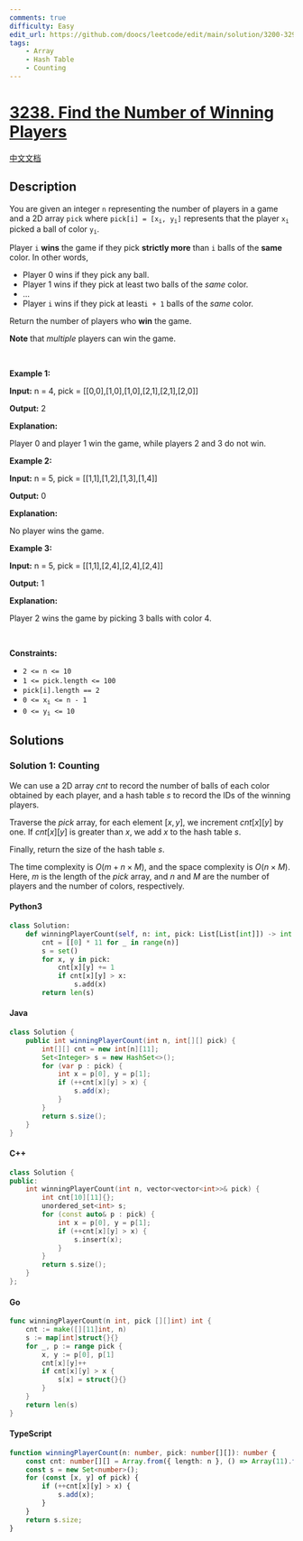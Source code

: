 ```yaml
---
comments: true
difficulty: Easy
edit_url: https://github.com/doocs/leetcode/edit/main/solution/3200-3299/3238.Find%20the%20Number%20of%20Winning%20Players/README_EN.md
tags:
    - Array
    - Hash Table
    - Counting
---
```


<!-- problem:start -->

# [3238. Find the Number of Winning Players](https://leetcode.com/problems/find-the-number-of-winning-players)

[中文文档](/solution/3200-3299/3238.Find%20the%20Number%20of%20Winning%20Players/README.md)

## Description

<!-- description:start -->

<p>You are given an integer <code>n</code> representing the number of players in a game and a 2D array <code>pick</code> where <code>pick[i] = [x<sub>i</sub>, y<sub>i</sub>]</code> represents that the player <code>x<sub>i</sub></code> picked a ball of color <code>y<sub>i</sub></code>.</p>

<p>Player <code>i</code> <strong>wins</strong> the game if they pick <strong>strictly more</strong> than <code>i</code> balls of the <strong>same</strong> color. In other words,</p>

<ul>
	<li>Player 0 wins if they pick any ball.</li>
	<li>Player 1 wins if they pick at least two balls of the <em>same</em> color.</li>
	<li>...</li>
	<li>Player <code>i</code> wins if they pick at least<code>i + 1</code> balls of the <em>same</em> color.</li>
</ul>

<p>Return the number of players who <strong>win</strong> the game.</p>

<p><strong>Note</strong> that <em>multiple</em> players can win the game.</p>

<p>&nbsp;</p>
<p><strong class="example">Example 1:</strong></p>

<div class="example-block">
<p><strong>Input:</strong> <span class="example-io">n = 4, pick = [[0,0],[1,0],[1,0],[2,1],[2,1],[2,0]]</span></p>

<p><strong>Output:</strong> <span class="example-io">2</span></p>

<p><strong>Explanation:</strong></p>

<p>Player 0 and player 1 win the game, while players 2 and 3 do not win.</p>
</div>

<p><strong class="example">Example 2:</strong></p>

<div class="example-block">
<p><strong>Input:</strong> <span class="example-io">n = 5, pick = [[1,1],[1,2],[1,3],[1,4]]</span></p>

<p><strong>Output:</strong> <span class="example-io">0</span></p>

<p><strong>Explanation:</strong></p>

<p>No player wins the game.</p>
</div>

<p><strong class="example">Example 3:</strong></p>

<div class="example-block">
<p><strong>Input:</strong> <span class="example-io">n = 5, pick = [[1,1],[2,4],[2,4],[2,4]]</span></p>

<p><strong>Output:</strong> <span class="example-io">1</span></p>

<p><strong>Explanation:</strong></p>

<p>Player 2 wins the game by picking 3 balls with color 4.</p>
</div>

<p>&nbsp;</p>
<p><strong>Constraints:</strong></p>

<ul>
	<li><code>2 &lt;= n &lt;= 10</code></li>
	<li><code>1 &lt;= pick.length &lt;= 100</code></li>
	<li><code>pick[i].length == 2</code></li>
	<li><code>0 &lt;= x<sub>i</sub> &lt;= n - 1 </code></li>
	<li><code>0 &lt;= y<sub>i</sub> &lt;= 10</code></li>
</ul>

<!-- description:end -->

## Solutions

<!-- solution:start -->

### Solution 1: Counting

We can use a 2D array $\textit{cnt}$ to record the number of balls of each color obtained by each player, and a hash table $\textit{s}$ to record the IDs of the winning players.

Traverse the $\textit{pick}$ array, for each element $[x, y]$, we increment $\textit{cnt}[x][y]$ by one. If $\textit{cnt}[x][y]$ is greater than $x$, we add $x$ to the hash table $\textit{s}$.

Finally, return the size of the hash table $\textit{s}$.

The time complexity is $O(m + n \times M)$, and the space complexity is $O(n \times M)$. Here, $m$ is the length of the $\textit{pick}$ array, and $n$ and $M$ are the number of players and the number of colors, respectively.

<!-- tabs:start -->

#### Python3

```python
class Solution:
    def winningPlayerCount(self, n: int, pick: List[List[int]]) -> int:
        cnt = [[0] * 11 for _ in range(n)]
        s = set()
        for x, y in pick:
            cnt[x][y] += 1
            if cnt[x][y] > x:
                s.add(x)
        return len(s)
```

#### Java

```java
class Solution {
    public int winningPlayerCount(int n, int[][] pick) {
        int[][] cnt = new int[n][11];
        Set<Integer> s = new HashSet<>();
        for (var p : pick) {
            int x = p[0], y = p[1];
            if (++cnt[x][y] > x) {
                s.add(x);
            }
        }
        return s.size();
    }
}
```

#### C++

```cpp
class Solution {
public:
    int winningPlayerCount(int n, vector<vector<int>>& pick) {
        int cnt[10][11]{};
        unordered_set<int> s;
        for (const auto& p : pick) {
            int x = p[0], y = p[1];
            if (++cnt[x][y] > x) {
                s.insert(x);
            }
        }
        return s.size();
    }
};
```

#### Go

```go
func winningPlayerCount(n int, pick [][]int) int {
	cnt := make([][11]int, n)
	s := map[int]struct{}{}
	for _, p := range pick {
		x, y := p[0], p[1]
		cnt[x][y]++
		if cnt[x][y] > x {
			s[x] = struct{}{}
		}
	}
	return len(s)
}
```

#### TypeScript

```ts
function winningPlayerCount(n: number, pick: number[][]): number {
    const cnt: number[][] = Array.from({ length: n }, () => Array(11).fill(0));
    const s = new Set<number>();
    for (const [x, y] of pick) {
        if (++cnt[x][y] > x) {
            s.add(x);
        }
    }
    return s.size;
}
```

<!-- tabs:end -->

<!-- solution:end -->

<!-- problem:end -->
